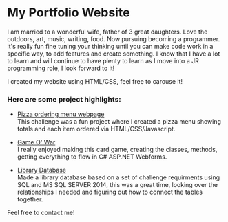 # My Portfolio Website
I am married to a wonderful wife, father of 3 great daughters. 
Love the outdoors, art, music, writing, food. 
Now pursuing becoming a programmer. 
it's really fun fine tuning your thinking until you can make code 
work in a specific way, to add features and create something.
I know that I have a lot to learn and will continue to have plenty
to learn as I move into a JR programming role, I look forward to it!

I created my website using HTML/CSS, feel free to carouse it!

### Here are some project highlights:

* [Pizza ordering menu webpage](https://github.com/seanbenj/Basic-tech-aca/tree/master/ChallengesReWork/PizzaProjectJS)<br>
This challenge was a fun project where I created a pizza menu showing totals and each item ordered via HTML/CSS/Javascript.

* [Game O' War](https://github.com/seanbenj/Basic-tech-aca/blob/master/LIBRARY2017.txt)<br>
I really enjoyed making this card game, creating the classes, methods, getting everything to flow in C# ASP.NET Webforms.

* [Library Database](https://github.com/seanbenj/Basic-tech-aca/blob/master/LIBRARY2017.txt)<br>
Made a library database based on a set of challenge requirments using SQL and MS SQL SERVER 2014, this was a great time,
looking over the relationships I needed and figuring out how to connect the tables together.

Feel free to contact me!
